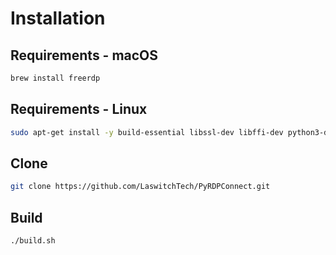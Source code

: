 # Installation
## Requirements - macOS
```sh
brew install freerdp
```
## Requirements - Linux
```sh
sudo apt-get install -y build-essential libssl-dev libffi-dev python3-dev qt5-default qtbase5-dev qtchooser qt5-qmake qtbase5-dev-tools qttools5-dev-tools
```
## Clone
```sh
git clone https://github.com/LaswitchTech/PyRDPConnect.git
```
## Build
```sh
./build.sh
```
